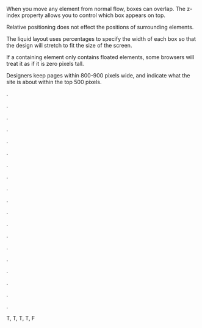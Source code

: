When you move any element from normal flow, boxes can overlap. The z-index property allows you to control which box appears on top.

Relative positioning does not effect the positions of surrounding elements.

The liquid layout uses percentages to specify the width of each box so that the design will stretch to fit the size of the screen.

If a containing element only contains floated elements, some browsers will treat it as if it is zero pixels tall.

Designers keep pages within 800-900 pixels wide, and indicate what the site is about within the top 500 pixels.

.

.

.

.

.

.

.

.

.

.

.

.

.

.

.

.

.

.

.

T, T, T, T, F
